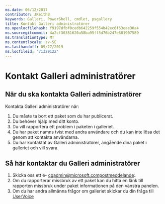 ```yaml
---
ms.date: 06/12/2017
contributor: JKeithB
keywords: Galleri, PowerShell, cmdlet, psgallery
title: Kontakt Galleri administratörer
ms.openlocfilehash: f9197dfbf0cedb642259f554b42ec6f63eae30a4
ms.sourcegitcommit: 4a2cf30351620a58ba95ff5d76b247e601907589
ms.translationtype: MT
ms.contentlocale: sv-SE
ms.lasthandoff: 09/27/2019
ms.locfileid: "71329122"
---
```

# <a name="contact-gallery-administrators"></a>Kontakt Galleri administratörer

## <a name="when-to-contact-gallery-administrators"></a>När du ska kontakta Galleri administratörer

Kontakta Galleri administratörer när:

1. Du måste ta bort ett paket som du har publicerat.
2. Du behöver hjälp med ditt konto.
3. Du vill rapportera ett problem i paketen i galleriet.
4. Du har paket namns tvist med andra användare och du kan inte lösa det genom att kontakta användarna.
5. Du har kontaktat av Galleri administratörer, angående dina paket i galleriet och vill svara.

## <a name="how-to-contact-gallery-administrators"></a>Så här kontaktar du Galleri administratörer

1. Skicka oss ett e- cgadmin@microsoft.compostmeddelande:.
2. Om du rapporterar missbruk av ett paket kan du hitta en länk till rapporten missbruk under paket informationen på den vänstra panelen.
3. Om du har andra allmänna frågor om galleriet skickar du din fråga till [UserVoice](http://windowsserver.uservoice.com/forums/301869-powershell)
